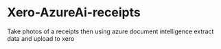 # Xero-AzureAi-receipts
Take photos of a receipts then using azure document intelligence extract data and upload to xero

